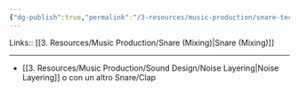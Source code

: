 ```yaml
---
{"dg-publish":true,"permalink":"/3-resources/music-production/snare-tecniche/"}
---
```


Links:: [[3. Resources/Music Production/Snare (Mixing)\|Snare (Mixing)]]

---
- [[3. Resources/Music Production/Sound Design/Noise Layering\|Noise Layering]] o con un altro Snare/Clap
